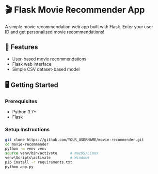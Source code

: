 # 🎬 Flask Movie Recommender App

A simple movie recommendation web app built with Flask. Enter your user ID and get personalized movie recommendations!

## 🔧 Features

- User-based movie recommendations
- Flask web interface
- Simple CSV dataset-based model

## 🖥️ Getting Started

### Prerequisites

- Python 3.7+
- Flask

### Setup Instructions

```bash
git clone https://github.com/YOUR_USERNAME/movie-recommender.git
cd movie-recommender
python -m venv venv
source venv/bin/activate      # macOS/Linux
venv\Scripts\activate         # Windows
pip install -r requirements.txt
python app.py
